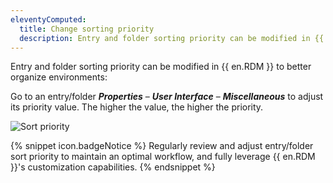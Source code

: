 ```yaml
---
eleventyComputed:
  title: Change sorting priority
  description: Entry and folder sorting priority can be modified in {{ en.RDM }} to better organize environments.
---
```

Entry and folder sorting priority can be modified in {{ en.RDM }} to better organize environments:

Go to an entry/folder ***Properties*** – ***User Interface*** – ***Miscellaneous*** to adjust its priority value. The higher the value, the higher the priority.

![Sort priority](https://cdnweb.devolutions.net/docs/RDMW4056_2024_1.png)

{% snippet icon.badgeNotice %}
Regularly review and adjust entry/folder sort priority to maintain an optimal workflow, and fully leverage {{ en.RDM }}'s customization capabilities.
{% endsnippet %}